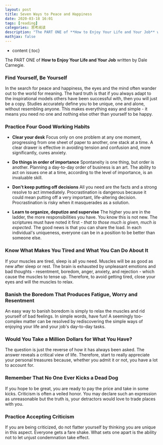 ```yaml
---
layout: post
title: Seven Ways to Peace and Happiness
date: 2020-03-18 16:01
tags: [reading]
categories: 思考阅读
description: "The PART ONE of **How to Enjoy Your Life and Your Job** written by Dale Carnegie."
mathjax: false
---
```


* content
{:toc}

The PART ONE of **How to Enjoy Your Life and Your Job** written by Dale Carnegie.  <!--more-->

### Find Yourself, Be Yourself

In the search for peace and happiness, the eyes and the mind often wander out to the world for meaning. The hard truth is that if you always adapt to the inspirational models others have been successful with, then you will just be a copy. Studies accurately define you to be unique, one and alone, without resembling anyone. This makes everything easy and simple - it means you need no one and nothing else other than yourself to be happy.



### Practice Four Good Working Habits

- **Clear your desk**
Focus only on one problem at any one moment, progressing from one sheet of paper to another, one stack at a time. A clear drawer is effective in avoiding tension and confusion and, more significantly, cures anxiety.

- **Do things in order of importance**
Spontaneity is one thing, but order is another. Planning a day-to-day order of business is an art. The ability to act on issues one at a time, according to the level of importance, is an invaluable skill.

- **Don't keep putting off decisions**
All you need are the facts and a strong resolve to act immediately. Procrastination is dangerous because it could mean putting off a very important, life-altering decision. Procrastination is risky when it masquerades as a  solution.

- **Learn to organize, deputize and supervise**
The higher you are in the ladder, the more responsibilities you have. You know this is not new. The scriptures must have noted it first - *that to those much is given, much is expected*. The good news is that you can share the load. In each individual's uniqueness, everyone can be in a position to be better than someone else.



### Know What Makes You Tired and What You Can Do About It

If your muscles are tired, sleep is all you need. Muscles will be as good as new after sleep or rest. The brain is exhausted by unpleasant emotions and bad thoughts - resentment, boredom, anger, anxiety, and rejection - which cause the muscles to tense up. Therefore, to avoid getting tired, close your eyes and will the muscles to relax.



### Banish the Boredom That Produces Fatigue, Worry and Resentment

An easy way to banish boredom is simply to relax the muscles and rid yourself of bad feelings. In simple words, have fun! A seemingly too-complex matter can be resolved by rediscovering the simple ways of enjoying your life and your job's day-to-day tasks.



### Would You Take a Million Dollars for What You Have?

The question is just the reverse of how it has always been asked. The answer reveals a critical view of life. Therefore, start to really appreciate your personal treasures because, whether you admit it or not, you have a lot to account for. 



### Remember That No One Ever Kicks a Dead Dog

If you hope to be great, you are ready to pay the price and take in some kicks. Criticism is often a veiled honor. You may declare such an expression as unreasonable but the truth is, your detractors would love to trade places with you.



### Practice Accepting Criticism

If you are being criticized, do not flatter yourself by thinking you are unique in this aspect. Everyone gets a fare shake. What sets one apart is the ability not to let unjust condemnation take effect.